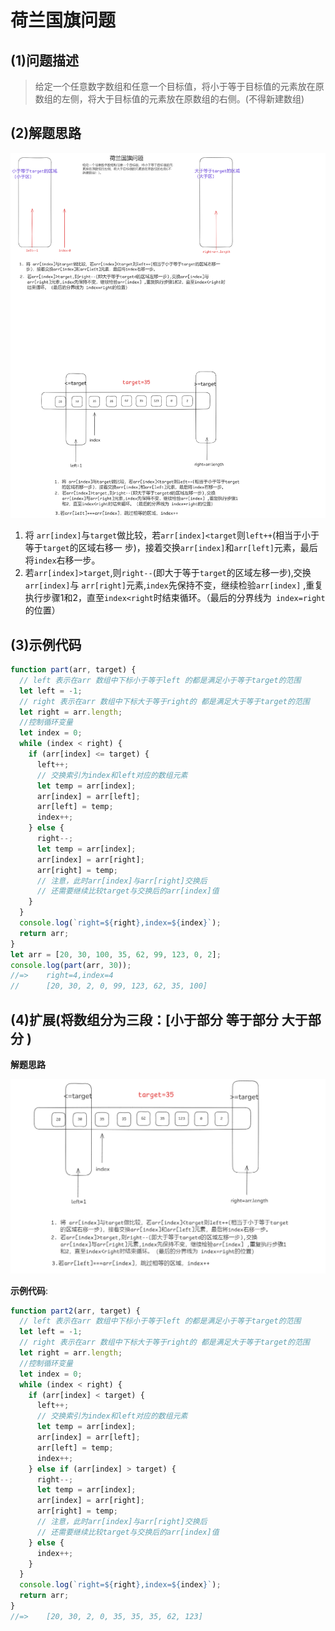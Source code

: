 # 荷兰国旗问题

## **(1)问题描述**

> ​	给定一个任意数字数组和任意一个目标值，将小于等于目标值的元素放在原数组的左侧，将大于目标值的元素放在原数组的右侧。(不得新建数组)

## **(2)解题思路**

<img src='/images/荷兰国旗问题.png'>

1. 将 `arr[index]`与`target`做比较，若`arr[index]<target`则`left++`(相当于小于等于`target`的区域右移一 步)，接着交换`arr[index]`和`arr[left]`元素，最后将`index`右移一步。
2. 若`arr[index]>target`,则`right--`(即大于等于`target`的区域左移一步),交换`arr[index]`与 
	`arr[right]`元素,`index`先保持不变，继续检验`arr[index]` ,重复执行步骤1和2，直至`index<right`时结束循环。（最后的分界线为` index=right`的位置）

## **(3)示例代码**

```js
function part(arr, target) {
  // left 表示在arr 数组中下标小于等于left 的都是满足小于等于target的范围
  let left = -1;
  // right 表示在arr 数组中下标大于等于right的 都是满足大于等于target的范围
  let right = arr.length;
  //控制循环变量
  let index = 0;
  while (index < right) {
    if (arr[index] <= target) {
      left++;
      // 交换索引为index和left对应的数组元素
      let temp = arr[index];
      arr[index] = arr[left];
      arr[left] = temp;
      index++;
    } else {
      right--;
      let temp = arr[index];
      arr[index] = arr[right];
      arr[right] = temp;
      // 注意，此时arr[index]与arr[right]交换后
      // 还需要继续比较target与交换后的arr[index]值
    }
  }
  console.log(`right=${right},index=${index}`);
  return arr;
}
let arr = [20, 30, 100, 35, 62, 99, 123, 0, 2];
console.log(part(arr, 30));
//=> 	right=4,index=4
//      [20, 30, 2, 0, 99, 123, 62, 35, 100]
```

## (4)扩展(将数组分为三段：[小于部分 等于部分   大于部分  )

**解题思路**

![](/images/荷兰国旗问题扩展.png)

**示例代码**:

```js
function part2(arr, target) {
  // left 表示在arr 数组中下标小于等于left 的都是满足小于等于target的范围
  let left = -1;
  // right 表示在arr 数组中下标大于等于right的 都是满足大于等于target的范围
  let right = arr.length;
  //控制循环变量
  let index = 0;
  while (index < right) {
    if (arr[index] < target) {
      left++;
      // 交换索引为index和left对应的数组元素
      let temp = arr[index];
      arr[index] = arr[left];
      arr[left] = temp;
      index++;
    } else if (arr[index] > target) {
      right--;
      let temp = arr[index];
      arr[index] = arr[right];
      arr[right] = temp;
      // 注意，此时arr[index]与arr[right]交换后
      // 还需要继续比较target与交换后的arr[index]值
    } else {
      index++;
    }
  }
  console.log(`right=${right},index=${index}`);
  return arr;
}
//=>	[20, 30, 2, 0, 35, 35, 35, 62, 123]
```

















































